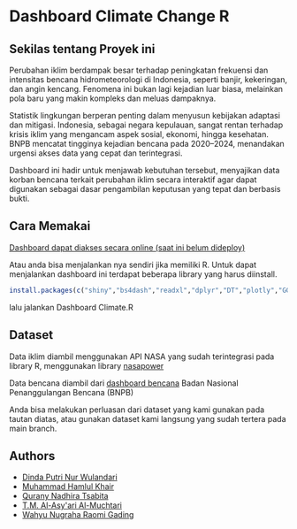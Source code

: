 # Dashboard Climate Change R

## Sekilas tentang Proyek ini

Perubahan iklim berdampak besar terhadap peningkatan frekuensi dan intensitas bencana hidrometeorologi di Indonesia, seperti banjir, kekeringan, dan angin kencang. Fenomena ini bukan lagi kejadian luar biasa, melainkan pola baru yang makin kompleks dan meluas dampaknya.

Statistik lingkungan berperan penting dalam menyusun kebijakan adaptasi dan mitigasi. Indonesia, sebagai negara kepulauan, sangat rentan terhadap krisis iklim yang mengancam aspek sosial, ekonomi, hingga kesehatan. BNPB mencatat tingginya kejadian bencana pada 2020–2024, menandakan urgensi akses data yang cepat dan terintegrasi.

Dashboard ini hadir untuk menjawab kebutuhan tersebut, menyajikan data korban bencana terkait perubahan iklim secara interaktif agar dapat digunakan sebagai dasar pengambilan keputusan yang tepat dan berbasis bukti.




## Cara Memakai

[Dashboard dapat diakses secara online (saat ini belum dideploy)](linkproject)

Atau anda bisa menjalankan nya sendiri jika memiliki R. Untuk dapat menjalankan dashboard ini terdapat beberapa library yang harus diinstall.

```r
install.packages(c("shiny","bs4dash","readxl","dplyr","DT","plotly","GGally","ggplot2","broom","tidyverse","sf","leaflet","car","lmtest"))
```

lalu jalankan Dashboard Climate.R


## Dataset

Data iklim diambil menggunakan API NASA yang sudah terintegrasi pada library R, menggunakan library [nasapower](https://github.com/ropensci/nasapower)

Data bencana diambil dari [dashboard bencana](https://dibi.bnpb.go.id/superset/dashboard/2/) Badan Nasional Penanggulangan Bencana (BNPB)

Anda bisa melakukan perluasan dari dataset yang kami gunakan pada tautan diatas, atau gunakan dataset kami langsung yang sudah tertera pada main branch.


## Authors

- [Dinda Putri Nur Wulandari](https://www.github.com/octokatherine)
- [Muhammad Hamlul Khair](ss)
- [Qurany Nadhira Tsabita](ss)
- [T.M. Al-Asy'ari Al-Muchtari](https://github.com/SeraphimeZelel)
- [Wahyu Nugraha Raomi Gading](ss)

